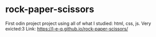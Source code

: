 # rock-paper-scissors
First odin project project using all of what I studied: html, css, js. Very exicted:3 Link: https://l-e-q.github.io/rock-paper-scissors/
